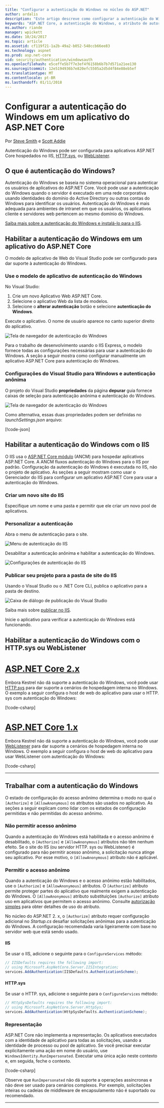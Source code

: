 ```yaml
---
title: "Configurar a autenticação do Windows no núcleo do ASP.NET"
author: ardalis
description: "Este artigo descreve como configurar a autenticação do Windows no ASP.NET Core, usando o IIS, IIS Express, o HTTP. sys e WebListener."
keywords: "ASP.NET Core, a autenticação do Windows, o atributo de autorização, o atributo de AllowAnonymous"
ms.author: riande
manager: wpickett
ms.date: 10/24/2017
ms.topic: article
ms.assetid: cf119f21-1a2b-49a2-b052-548ccb66ee83
ms.technology: aspnet
ms.prod: asp.net-core
uid: security/authentication/windowsauth
ms.openlocfilehash: e5ceffe5b7f7e3ef4f6158b6b7b7d571a21ee130
ms.sourcegitcommit: 12e5194936b7e820efc5505a2d5d4f84e88eb5ef
ms.translationtype: MT
ms.contentlocale: pt-BR
ms.lasthandoff: 01/11/2018
---
```

# <a name="configure-windows-authentication-in-an-aspnet-core-app"></a>Configurar a autenticação do Windows em um aplicativo do ASP.NET Core

Por [Steve Smith](https://ardalis.com) e [Scott Addie](https://twitter.com/Scott_Addie)

Autenticação do Windows pode ser configurada para aplicativos ASP.NET Core hospedados no IIS, [HTTP.sys](xref:fundamentals/servers/httpsys), ou [WebListener](xref:fundamentals/servers/weblistener).

## <a name="what-is-windows-authentication"></a>O que é autenticação do Windows?

Autenticação do Windows se baseia no sistema operacional para autenticar os usuários de aplicativos do ASP.NET Core. Você pode usar a autenticação do Windows quando o servidor é executado em uma rede corporativa usando identidades do domínio do Active Directory ou outras contas do Windows para identificar os usuários. Autenticação do Windows é mais adequada para ambientes de intranet em que os usuários, os aplicativos cliente e servidores web pertencem ao mesmo domínio do Windows.

[Saiba mais sobre a autenticação do Windows e instalá-lo para o IIS](https://docs.microsoft.com/iis/configuration/system.webServer/security/authentication/windowsAuthentication/).

## <a name="enable-windows-authentication-in-an-aspnet-core-app"></a>Habilitar a autenticação do Windows em um aplicativo do ASP.NET Core

O modelo de aplicativo de Web do Visual Studio pode ser configurado para dar suporte à autenticação do Windows.

### <a name="use-the-windows-authentication-app-template"></a>Use o modelo de aplicativo de autenticação do Windows

No Visual Studio:
1. Crie um novo Aplicativo Web ASP.NET Core. 
1. Selecione o aplicativo Web da lista de modelos.
1. Selecione o **alterar autenticação** botão e selecione **autenticação do Windows**. 

Execute o aplicativo. O nome de usuário aparece no canto superior direito do aplicativo.

![Tela de navegador de autenticação do Windows](windowsauth/_static/browser-screenshot.png)

Para o trabalho de desenvolvimento usando o IIS Express, o modelo fornece todas as configurações necessárias para usar a autenticação do Windows. A seção a seguir mostra como configurar manualmente um aplicativo ASP.NET Core para autenticação do Windows.

### <a name="visual-studio-settings-for-windows-and-anonymous-authentication"></a>Configurações do Visual Studio para Windows e autenticação anônima

O projeto do Visual Studio **propriedades** da página **depurar** guia fornece caixas de seleção para autenticação anônima e autenticação do Windows.

![Tela de navegador de autenticação do Windows](windowsauth/_static/vs-auth-property-menu.png)

Como alternativa, essas duas propriedades podem ser definidas no *launchSettings.json* arquivo:

[!code-json[](windowsauth/sample/launchSettings.json?highlight=3-4)]

## <a name="enable-windows-authentication-with-iis"></a>Habilitar a autenticação do Windows com o IIS

O IIS usa o [ASP.NET Core módulo](xref:fundamentals/servers/aspnet-core-module) (ANCM) para hospedar aplicativos ASP.NET Core. A ANCM fluxos autenticação do Windows para o IIS por padrão. Configuração da autenticação do Windows é executada no IIS, não o projeto de aplicativo. As seções a seguir mostram como usar o Gerenciador do IIS para configurar um aplicativo ASP.NET Core para usar a autenticação do Windows.

### <a name="create-a-new-iis-site"></a>Criar um novo site do IIS

Especifique um nome e uma pasta e permitir que ele criar um novo pool de aplicativos.

### <a name="customize-authentication"></a>Personalizar a autenticação

Abra o menu de autenticação para o site.

![Menu de autenticação do IIS](windowsauth/_static/iis-authentication-menu.png)

Desabilitar a autenticação anônima e habilitar a autenticação do Windows.

![Configurações de autenticação do IIS](windowsauth/_static/iis-auth-settings.png)

### <a name="publish-your-project-to-the-iis-site-folder"></a>Publicar seu projeto para a pasta de site do IIS

Usando o Visual Studio ou o .NET Core CLI, publica o aplicativo para a pasta de destino.

![Caixa de diálogo de publicação do Visual Studio](windowsauth/_static/vs-publish-app.png)

Saiba mais sobre [publicar no IIS](xref:host-and-deploy/iis/index).

Inicie o aplicativo para verificar a autenticação do Windows está funcionando.

## <a name="enable-windows-authentication-with-httpsys-or-weblistener"></a>Habilitar a autenticação do Windows com o HTTP.sys ou WebListener

# <a name="aspnet-core-2xtabaspnetcore2x"></a>[ASP.NET Core 2.x](#tab/aspnetcore2x)

Embora Kestrel não dá suporte a autenticação do Windows, você pode usar [HTTP.sys](xref:fundamentals/servers/httpsys) para dar suporte a cenários de hospedagem interna no Windows. O exemplo a seguir configura o host de web do aplicativo para usar o HTTP. sys com autenticação do Windows:

[!code-csharp[](windowsauth/sample/Program2x.cs?highlight=9-14)]

# <a name="aspnet-core-1xtabaspnetcore1x"></a>[ASP.NET Core 1.x](#tab/aspnetcore1x)

Embora Kestrel não dá suporte a autenticação do Windows, você pode usar [WebListener](xref:fundamentals/servers/weblistener) para dar suporte a cenários de hospedagem interna no Windows. O exemplo a seguir configura o host de web do aplicativo para usar WebListener com autenticação do Windows:

[!code-csharp[](windowsauth/sample/Program1x.cs?highlight=6-11)]

---

## <a name="work-with-windows-authentication"></a>Trabalhar com a autenticação do Windows

O estado de configuração do acesso anônimo determina o modo no qual o `[Authorize]` e `[AllowAnonymous]` os atributos são usados no aplicativo. As seções a seguir explicam como lidar com os estados de configuração permitidas e não permitidas do acesso anônimo.

### <a name="disallow-anonymous-access"></a>Não permitir acesso anônimo

Quando a autenticação do Windows está habilitada e o acesso anônimo é desabilitado, o `[Authorize]` e `[AllowAnonymous]` atributos não têm nenhum efeito. Se o site do IIS (ou servidor HTTP. sys ou WebListener) é configurado para não permitir acesso anônimo, a solicitação nunca atinge seu aplicativo. Por esse motivo, o `[AllowAnonymous]` atributo não é aplicável.

### <a name="allow-anonymous-access"></a>Permitir o acesso anônimo

Quando a autenticação do Windows e o acesso anônimo estão habilitados, use o `[Authorize]` e `[AllowAnonymous]` atributos. O `[Authorize]` atributo permite proteger partes do aplicativo que realmente exigem a autenticação do Windows. O `[AllowAnonymous]` atributo substituições `[Authorize]` atributo uso em aplicativos que permitem o acesso anônimo. Consulte [autorização simples](xref:security/authorization/simple) para obter detalhes de uso do atributo.

No núcleo do ASP.NET 2. x, o `[Authorize]` atributo requer configuração adicional no *Startup.cs* desafiar solicitações anônimas para a autenticação do Windows. A configuração recomendada varia ligeiramente com base no servidor web que está sendo usado.

#### <a name="iis"></a>IIS

Se usar o IIS, adicione o seguinte para o `ConfigureServices` método: 

```csharp
// IISDefaults requires the following import:
// using Microsoft.AspNetCore.Server.IISIntegration;
services.AddAuthentication(IISDefaults.AuthenticationScheme);
```

#### <a name="httpsys"></a>HTTP.sys

Se usar o HTTP. sys, adicione o seguinte para o `ConfigureServices` método:

```csharp
// HttpSysDefaults requires the following import:
// using Microsoft.AspNetCore.Server.HttpSys;
services.AddAuthentication(HttpSysDefaults.AuthenticationScheme);
```

### <a name="impersonation"></a>Representação

ASP.NET Core não implementa a representação. Os aplicativos executados com a identidade de aplicativo para todas as solicitações, usando a identidade de processo ou pool de aplicativo. Se você precisar executar explicitamente uma ação em nome do usuário, use `WindowsIdentity.RunImpersonated`. Executar uma única ação neste contexto e, em seguida, feche o contexto.

[!code-csharp[](windowsauth/sample/Startup.cs?name=snippet_Impersonate&highlight=10-18)]

Observe que `RunImpersonated` não dá suporte a operações assíncronas e não deve ser usado para cenários complexos. Por exemplo, solicitações inteiras ou cadeias de middleware de encapsulamento não é suportado ou recomendado.

---
